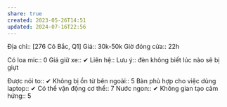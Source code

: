 ```yaml
---
share: true
created: 2023-05-26T14:51
updated: 2024-07-16T22:56
---
```

Địa chỉ:: [276 Cô Bắc, Q1]
Giá:: 30k-50k
Giờ đóng cửa:: 22h

Có loa mic:: 0
Giá giữ xe:: ✔
Liên hệ:: 
Lưu ý:: đèn không biết lúc nào sẽ bị giựt


Được nói to:: ✔
Không bị ồn từ bên ngoài:: 5
Bàn phù hợp cho việc dùng laptop:: ✔
Có thể vận động cơ thể:: 7
Nước ngon:: ✔
Không gian tạo cảm hứng:: 5
